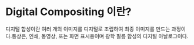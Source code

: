 Digital Compositing 이란?
========================
디지털 합성이란 여러 개의 이미지를 디지털로 조립하여 최종 이미지를 만드는 과정이다.통상은, 인쇄, 동영상, 또는 화면 표시용이며 광학 필름 합성의 디지털 아날로그이다.

